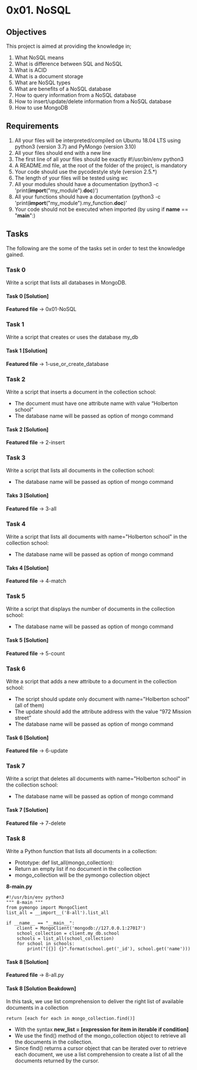 # 0x01. NoSQL

## Objectives
This project is aimed at providing the knowledge in;
1. What NoSQL means
2. What is difference between SQL and NoSQL
3. What is ACID
4. What is a document storage
5. What are NoSQL types
6. What are benefits of a NoSQL database
7. How to query information from a NoSQL database
8. How to insert/update/delete information from a NoSQL database
9. How to use MongoDB

## Requirements
1. All your files will be interpreted/compiled on Ubuntu 18.04 LTS using python3 (version 3.7) and PyMongo (version 3.10)
2. All your files should end with a new line
3. The first line of all your files should be exactly #!/usr/bin/env python3
4. A README.md file, at the root of the folder of the project, is mandatory
5. Your code should use the pycodestyle style (version 2.5.*)
6. The length of your files will be tested using wc
7. All your modules should have a documentation (python3 -c 'print(__import__("my_module").__doc__)')
8. All your functions should have a documentation (python3 -c 'print(__import__("my_module").my_function.__doc__)'
9. Your code should not be executed when imported (by using if __name__ == "__main__":)

## Tasks
The following are the some of the tasks set in order to test the knowledge gained.

### Task 0
Write a script that lists all databases in MongoDB.

#### Task 0 [Solution]
**Featured file** -> 0x01-NoSQL

### Task 1
Write a script that creates or uses the database my_db

#### Task 1 [Solution]
**Featured file** -> 1-use_or_create_database

### Task 2
Write a script that inserts a document in the collection school:

- The document must have one attribute name with value “Holberton school”
- The database name will be passed as option of mongo command

#### Task 2 [Solution]
**Featured file** -> 2-insert

### Task 3
Write a script that lists all documents in the collection school:

- The database name will be passed as option of mongo command

#### Taks 3 [Solution]
**Featured file** -> 3-all

### Task 4
Write a script that lists all documents with name="Holberton school" in the collection school:

- The database name will be passed as option of mongo command

#### Taks 4 [Solution]
**Featured file** -> 4-match

### Task 5
Write a script that displays the number of documents in the collection school:

- The database name will be passed as option of mongo command

#### Task 5 [Solution]
**Featured file** -> 5-count

### Task 6
Write a script that adds a new attribute to a document in the collection school:

- The script should update only document with name="Holberton school" (all of them)
- The update should add the attribute address with the value “972 Mission street”
- The database name will be passed as option of mongo command

#### Task 6 [Solution]
**Featured file** -> 6-update

### Task 7
Write a script that deletes all documents with name="Holberton school" in the collection school:

- The database name will be passed as option of mongo command

#### Task 7 [Solution]
**Featured file** -> 7-delete

### Task 8
Write a Python function that lists all documents in a collection:

- Prototype: def list_all(mongo_collection):
- Return an empty list if no document in the collection
- mongo_collection will be the pymongo collection object
  
  
**8-main.py**  
```
#!/usr/bin/env python3
""" 8-main """
from pymongo import MongoClient
list_all = __import__('8-all').list_all

if __name__ == "__main__":
    client = MongoClient('mongodb://127.0.0.1:27017')
    school_collection = client.my_db.school
    schools = list_all(school_collection)
    for school in schools:
        print("[{}] {}".format(school.get('_id'), school.get('name')))
```

#### Task 8 [Solution]
**Featured file** -> 8-all.py

#### Task 8 [Solution Beakdown]
In this task, we use list comprehension to deliver the right list of available documents in a collection
```
return [each for each in mongo_collection.find()]
```
- With the syntax **new_list = [expression for item in iterable if condition]**
- We use the find() method of the mongo_collection object to retrieve all the documents in the collection.
- Since find() returns a cursor object that can be iterated over to retrieve each document, we use a list comprehension to create a list of all the documents returned by the cursor.
